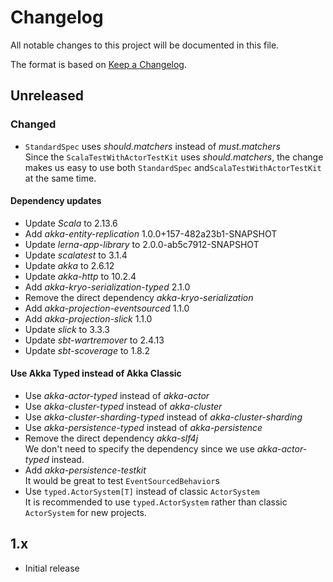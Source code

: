 # Changelog
All notable changes to this project will be documented in this file.

The format is based on [Keep a Changelog](https://keepachangelog.com/en/1.0.0/).

## Unreleased
### Changed
- `StandardSpec` uses *should.matchers* instead of *must.matchers*  
  Since the `ScalaTestWithActorTestKit` uses *should.matchers*,
  the change makes us easy to use both `StandardSpec` and`ScalaTestWithActorTestKit` at the same time.

#### Dependency updates
- Update *Scala* to 2.13.6
- Add *akka-entity-replication* 1.0.0+157-482a23b1-SNAPSHOT
- Update *lerna-app-library* to 2.0.0-ab5c7912-SNAPSHOT
- Update *scalatest* to 3.1.4
- Update *akka* to 2.6.12
- Update *akka-http* to 10.2.4
- Add *akka-kryo-serialization-typed* 2.1.0
- Remove the direct dependency *akka-kryo-serialization*
- Add *akka-projection-eventsourced* 1.1.0
- Add *akka-projection-slick* 1.1.0
- Update *slick* to 3.3.3
- Update *sbt-wartremover* to 2.4.13
- Update *sbt-scoverage* to 1.8.2

#### Use Akka Typed instead of Akka Classic
- Use *akka-actor-typed* instead of *akka-actor*
- Use *akka-cluster-typed* instead of *akka-cluster*
- Use *akka-cluster-sharding-typed* instead of *akka-cluster-sharding*
- Use *akka-persistence-typed* instead of *akka-persistence*
- Remove the direct dependency *akka-slf4j*  
    We don't need to specify the dependency since we use *akka-actor-typed* instead.
- Add *akka-persistence-testkit*  
    It would be great to test `EventSourcedBehavior`s
- Use `typed.ActorSystem[T]` instead of classic `ActorSystem`  
    It is recommended to use `typed.ActorSystem` rather than classic `ActorSystem` for new projects.

## 1.x
- Initial release